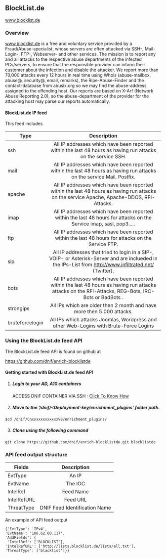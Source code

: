 ## BlockList.de   
  www.blocklist.de 

### Overview
www.blocklist.de is a free and voluntary service provided by a Fraud/Abuse-specialist, whose servers are often attacked via SSH-, Mail-Login-, FTP-, Webserver- and other services. 
The mission is to report any and all attacks to the respective abuse departments of the infected PCs/servers, to ensure that the responsible provider can inform 
their customer about the infection and disable the attacker. 
We report more than 70,000 attacks every 12 hours in real time using Whois (abuse-mailbox, abuse@, security@, email, remarks), the Ripe-Abuse-Finder and
the contact-database from abusix.org so we may find the abuse-address assigned to the offending host. 
Our reports are based on X-Arf (Network Abuse Reporting 2.0), so the abuse-department of the provider for the attacking host may parse our reports automatically. 

#### BlockList.de IP feed
This feed includes

  | Type        | Description  |
| ------------- |:-------------:|
| ssh      | All IP addresses which have been reported within the last 48 hours as having run attacks on the service SSH.  |
| mail      | All IP addresses which have been reported within the last 48 hours as having run attacks on the service Mail, Postfix.     |
| apache | All IP addresses which have been reported within the last 48 hours as having run attacks on the service Apache, Apache-DDOS, RFI-Attacks.       |
| imap | All IP addresses which have been reported within the last 48 hours for attacks on the Service imap, sasl, pop3.....       |
| ftp | All IP addresses which have been reported within the last 48 hours for attacks on the Service FTP.  |
| sip  | All IP addresses that tried to login in a SIP-, VOIP- or Asterisk-Server and are inclueded in the IPs-List from http://www.infiltrated.net/ (Twitter).  |
| bots | All IP addresses which have been reported within the last 48 hours as having run attacks attacks on the RFI-Attacks, REG-Bots, IRC-Bots or BadBots . |
| strongips | All IPs which are older then 2 month and have more then 5.000 attacks. |
| bruteforcelogin |  All IPs which attacks Joomlas, Wordpress and other Web-Logins with Brute-Force Logins |

### Using the BlockList.de feed API
 The BlockList.de feed API is found on github at

https://github.com/dnif/enrich-blocklistde

#### Getting started with BlockList.de feed API

1. #####    Login to your AD, A10 containers  
   ACCESS DNIF CONTAINER VIA SSH : [Click To Know How](https://dnif.it/docs/guides/tutorials/access-dnif-container-via-ssh.html)
2. #####    Move to the ‘/dnif/<Deployment-key/enrichment_plugins’ folder path.
```
$cd /dnif/CnxxxxxxxxxxxxV8/enrichment_plugins/
```
3. #####   Clone using the following command  
```  
git clone https://github.com/dnif/enrich-blocklistde.git blocklistde
```
### API feed output structure
  | Fields        | Description  |
| ------------- |:-------------:|
| EvtType      | An IP |
| EvtName      | The IOC      |
| IntelRef | Feed Name      |
| IntelRefURL | Feed URL      |
| ThreatType | DNIF Feed Identification Name |      

An example of API feed output
```
{'EvtType': 'IPv4', 
'EvtName': '108.62.60.117',
'AddFields': {
 'IntelRef': ['BLOCKLIST'],
'IntelRefURL': ['http://lists.blocklist.de/lists/all.txt'],
'ThreatType': ['blacklist']}}
```
